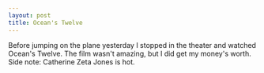 ```yaml
--- 
layout: post
title: Ocean's Twelve
---
```

Before jumping on the plane yesterday I stopped in the theater and watched Ocean's Twelve. The film wasn't amazing, but I did get my money's worth. Side note: Catherine Zeta Jones is hot.
